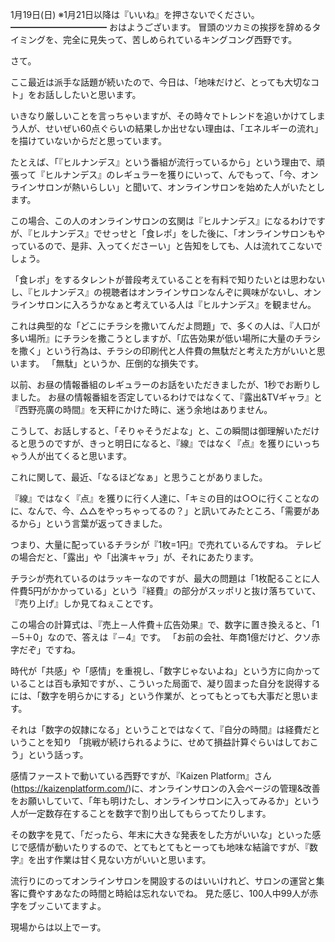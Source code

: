 1月19日(日) ※1月21日以降は『いいね』を押さないでください。
━━━━━━━━━━━
おはようございます。
冒頭のツカミの挨拶を辞めるタイミングを、完全に見失って、苦しめられているキングコング西野です。

さて。

ここ最近は派手な話題が続いたので、今日は、「地味だけど、とっても大切なコト」をお話ししたいと思います。

いきなり厳しいことを言っちゃいますが、その時々でトレンドを追いかけてしまう人が、せいぜい60点ぐらいの結果しか出せない理由は、「エネルギーの流れ」を描けていないからだと思っています。

たとえば、「『ヒルナンデス』という番組が流行っているから」という理由で、頑張って『ヒルナンデス』のレギュラーを獲りにいって、んでもって、「今、オンラインサロンが熱いらしい」と聞いて、オンラインサロンを始めた人がいたとします。

この場合、この人のオンラインサロンの玄関は『ヒルナンデス』になるわけですが、『ヒルナンデス』でせっせと「食レポ」をした後に、「オンラインサロンもやっているので、是非、入ってくださーい」と告知をしても、人は流れてこないでしょう。

「食レポ」をするタレントが普段考えていることを有料で知りたいとは思わないし、『ヒルナンデス』の視聴者はオンラインサロンなんぞに興味がないし、オンラインサロンに入ろうかなぁと考えている人は『ヒルナンデス』を観ません。

これは典型的な「どこにチラシを撒いてんだよ問題」で、多くの人は、『人口が多い場所』にチラシを撒こうとしますが、「広告効果が低い場所に大量のチラシを撒く」という行為は、チラシの印刷代と人件費の無駄だと考えた方がいいと思います。
「無駄」というか、圧倒的な損失です。

以前、お昼の情報番組のレギュラーのお話をいただきましたが、1秒でお断りしました。
お昼の情報番組を否定しているわけではなくて、『露出&TVギャラ』と『西野亮廣の時間』を天秤にかけた時に、迷う余地はありません。

こうして、お話しすると、「そりゃそうだよな」と、この瞬間は御理解いただけると思うのですが、きっと明日になると、『線』ではなく『点』を獲りにいっちゃう人が出てくると思います。

これに関して、最近、「なるほどなぁ」と思うことがありました。

『線』ではなく『点』を獲りに行く人達に、「キミの目的は○○に行くことなのに、なんで、今、△△をやっちゃってるの？」と訊いてみたところ、「需要があるから」という言葉が返ってきました。

つまり、大量に配っているチラシが『1枚=1円』で売れているんですね。
テレビの場合だと、「露出」や「出演キャラ」が、それにあたります。

チラシが売れているのはラッキーなのですが、最大の問題は「1枚配ることに人件費5円がかかっている」という『経費』の部分がスッポリと抜け落ちていて、『売り上げ』しか見てねぇことです。

この場合の計算式は、『売上－人件費＋広告効果』で、数字に置き換えると、「1－5＋0」なので、答えは『－4』です。
「お前の会社、年商1億だけど、クソ赤字だぞ」ですね。

時代が「共感」や「感情」を重視し、「数字じゃないよね」という方に向かっていることは百も承知ですが、、こういった局面で、凝り固まった自分を説得するには、「数字を明らかにする」という作業が、とってもとっても大事だと思います。

それは「数字の奴隷になる」ということではなくて、『自分の時間』は経費だということを知り
「挑戦が続けられるように、せめて損益計算ぐらいはしておこう」という話っす。

感情ファーストで動いている西野ですが、『Kaizen Platform』さん(https://kaizenplatform.com/)に、オンラインサロンの入会ページの管理&改善をお願いしていて、「年も明けたし、オンラインサロンに入ってみるか」という人が一定数存在することを数字で割り出してもらってたりします。

その数字を見て、「だったら、年末に大きな発表をした方がいいな」といった感じで感情が動いたりするので、とてもとてもとーっても地味な結論ですが、『数字』を出す作業は甘く見ない方がいいと思います。

流行りにのってオンラインサロンを開設するのはいいけれど、サロンの運営と集客に費やすあなたの時間と時給は忘れないでね。
見た感じ、100人中99人が赤字をブッこいてますよ。

現場からは以上でーす。
